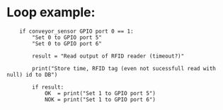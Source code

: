 # Loop example:

        if conveyor_sensor GPIO port 0 == 1:
            "Set 0 to GPIO port 5"
            "Set 0 to GPIO port 6"

            result = "Read output of RFID reader (timeout?)"

            print("Store time, RFID tag (even not sucessfull read with null) id to DB")

            if result:
                OK  = print("Set 1 to GPIO port 5")
                NOK = print("Set 1 to GPIO port 6")


